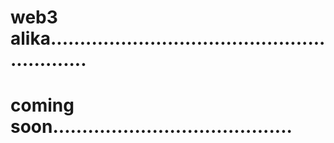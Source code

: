 # web3 alika............................................................
# coming soon.........................................
